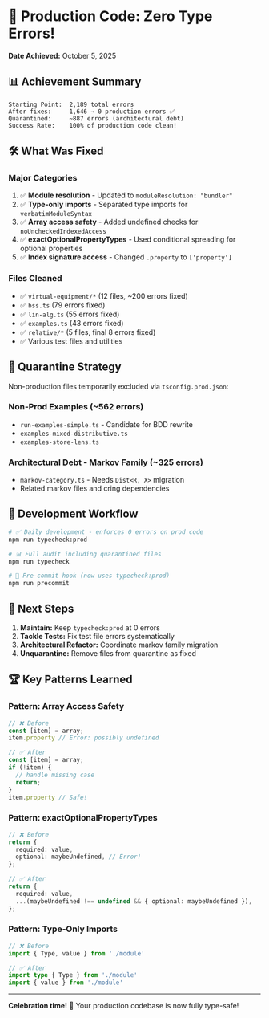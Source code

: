 # 🎉 Production Code: Zero Type Errors!

**Date Achieved:** October 5, 2025

## 📊 Achievement Summary

```
Starting Point:  2,189 total errors
After fixes:     1,646 → 0 production errors ✅
Quarantined:     ~887 errors (architectural debt)
Success Rate:    100% of production code clean!
```

## 🛠️ What Was Fixed

### Major Categories
1. ✅ **Module resolution** - Updated to `moduleResolution: "bundler"`
2. ✅ **Type-only imports** - Separated type imports for `verbatimModuleSyntax`
3. ✅ **Array access safety** - Added undefined checks for `noUncheckedIndexedAccess`
4. ✅ **exactOptionalPropertyTypes** - Used conditional spreading for optional properties
5. ✅ **Index signature access** - Changed `.property` to `['property']`

### Files Cleaned
- ✅ `virtual-equipment/*` (12 files, ~200 errors fixed)
- ✅ `bss.ts` (79 errors fixed)
- ✅ `lin-alg.ts` (55 errors fixed)
- ✅ `examples.ts` (43 errors fixed)
- ✅ `relative/*` (5 files, final 8 errors fixed)
- ✅ Various test files and utilities

## 📝 Quarantine Strategy

Non-production files temporarily excluded via `tsconfig.prod.json`:

### Non-Prod Examples (~562 errors)
- `run-examples-simple.ts` - Candidate for BDD rewrite
- `examples-mixed-distributive.ts`
- `examples-store-lens.ts`

### Architectural Debt - Markov Family (~325 errors)
- `markov-category.ts` - Needs `Dist<R, X>` migration
- Related markov files and cring dependencies

## 🚀 Development Workflow

```bash
# ✅ Daily development - enforces 0 errors on prod code
npm run typecheck:prod

# 📊 Full audit including quarantined files
npm run typecheck

# 🧪 Pre-commit hook (now uses typecheck:prod)
npm run precommit
```

## 🎯 Next Steps

1. **Maintain:** Keep `typecheck:prod` at 0 errors
2. **Tackle Tests:** Fix test file errors systematically
3. **Architectural Refactor:** Coordinate markov family migration
4. **Unquarantine:** Remove files from quarantine as fixed

## 🏆 Key Patterns Learned

### Pattern: Array Access Safety
```typescript
// ❌ Before
const [item] = array;
item.property // Error: possibly undefined

// ✅ After
const [item] = array;
if (!item) {
  // handle missing case
  return;
}
item.property // Safe!
```

### Pattern: exactOptionalPropertyTypes
```typescript
// ❌ Before
return {
  required: value,
  optional: maybeUndefined, // Error!
};

// ✅ After
return {
  required: value,
  ...(maybeUndefined !== undefined && { optional: maybeUndefined }),
};
```

### Pattern: Type-Only Imports
```typescript
// ❌ Before
import { Type, value } from './module'

// ✅ After
import type { Type } from './module'
import { value } from './module'
```

---

**Celebration time!** 🎊 Your production codebase is now fully type-safe!


